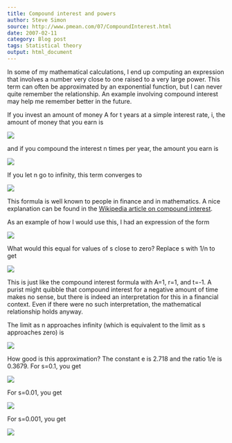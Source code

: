 ```yaml
---
title: Compound interest and powers
author: Steve Simon
source: http://www.pmean.com/07/CompoundInterest.html
date: 2007-02-11
category: Blog post
tags: Statistical theory
output: html_document
---
```


In some of my mathematical calculations, I end up computing an
expression that involves a number very close to one raised to a very
large power. This term can often be approximated by an exponential
function, but I can never quite remember the relationship. An example
involving compound interest may help me remember better in the future.

<!---More--->

If you invest an amount of money A for t years at a simple interest
rate, i, the amount of money that you earn is

![](http://www.pmean.com/images/images/07/CompoundInterest01.gif)

and if you compound the interest n times per year, the amount you earn
is

![](http://www.pmean.com/images/images/07/CompoundInterest02.gif)

If you let n go to infinity, this term converges to

![](http://www.pmean.com/images/images/07/CompoundInterest03.gif)

This formula is well known to people in finance and in mathematics. A
nice explanation can be found in the [Wikipedia article on compound
interest](http://en.wikipedia.org/wiki/Compound_interest).

As an example of how I would use this, I had an expression of the form

![](http://www.pmean.com/images/images/07/CompoundInterest04.gif)

What would this equal for values of s close to zero? Replace s with 1/n
to get

![](http://www.pmean.com/images/images/07/CompoundInterest05.gif)

This is just like the compound interest formula with A=1, r=1, and t=-1.
A purist might quibble that compound interest for a negative amount of
time makes no sense, but there is indeed an interpretation for this in a
financial context. Even if there were no such interpretation, the
mathematical relationship holds anyway.

The limit as n approaches infinity (which is equivalent to the limit as
s approaches zero) is

![](http://www.pmean.com/images/images/07/CompoundInterest06.gif)

How good is this approximation? The constant e is 2.718 and the ratio
1/e is 0.3679. For s=0.1, you get

![](http://www.pmean.com/images/images/07/CompoundInterest07.gif)

  For s=0.01, you get

![](http://www.pmean.com/images/images/07/CompoundInterest08.gif)

For s=0.001, you get

![](http://www.pmean.com/images/images/07/CompoundInterest09.gif)
